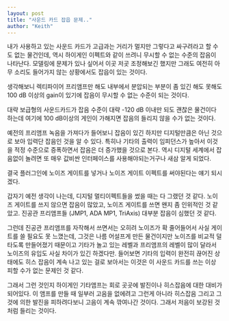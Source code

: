 ```yaml
---
layout: post
title: "사운드 카드 잡읍 문제.."
author: "Keith"
---
```



내가 사용하고 있는 사운드 카드가 고급과는 거리가 멀지만 그렇다고 싸구려라고 할 수도 없는 물건인데, 역시 하이게인 이펙트와 같이 쓰려니 무시할 수 없는 수준의 잡음이 나타난다. 모델링에 문제가 있나 싶어서 이곳 저곳 조정해보긴 했지만 그래도 여전히 아무 소리도 들어가지 않는 상황에서도 잡읍이 있는 것이다.




생각해보니 렉티파이어 프리앰프만 해도 내부에서 분압되는 부분이 좀 있긴 해도 못해도 100 dB 이상의 gain이 있기에 잡음이 무시할 수 없는 수준이 되는 것이다.




대략 보급형의 사운드카드가 잡음 수준이 대략 -120 dB 이내만 되도 괜찮은 물건이다 하는데 여기에 100 dB이상의 게인이 가해지면 잡음의 들리지 않을 수가 없는 것이다.




예전의 프리앰프 녹음을 가져다가 들어보니 잡음이 있긴 하지만 디지털만큼은 아닌 것으로 보아 입력단 잡음인 것을 알 수 있다. 특히나 기타의 출력이 임피던스가 높아서 이것을 적정 수준으로 증폭하면서 잡음은 더 증가했을 것으로 본다. 역시 디지털 세계에서 잡음없이 놀려면 또 매우 값비싼 인터페이스를 사용해야되는거구나 새삼 알게 되었다. 




결국 플러그인에 노이즈 게이트를 넣거나 노이즈 게이트 이펙트를 써야된다는 얘기 되시겠다. 




갑자기 예전 생각이 나는데, 디지털 멀티이펙트들을 썼을 때는 다 그랬던 것 같다. 노이즈 게이트를 쓰지 않으면 잡음이 많았고, 노이즈 게이트를 쓰면 왠지 좀 인위적인 것 같았고. 진공관 프리앰프들 (JMP1, ADA MP1, TriAxis) 대부분 잡음이 심했던 것 같다.




그런데 진공관 프리앰프를 자작해서 쓰면서는 오히려 노이즈가 확 줄어들어서 사실 게이트를 쓸 필요도 못 느꼈는데, 그것은 나름 어설프게 만든 물건이지만 노이즈를 비교적 덜 타도록 만들어졌기 때문이고 기타가 놀고 있는 레벨과 프리앰프의 레벨이 많이 달라서 노이즈의 유입도 사실 차이가 있긴 하겠다만. 들어보면 기타의 입력이 완전히 끊어진 상태에도 히스 잡음이 계속 나고 있는 걸로 보아서는 이것은 이 사운드 카드를 쓰는 이상 피할 수가 없는 문제인 것 같다. 




그래서 그런 것인지 하이게인 기타앰프는 회로 곳곳에 발진이나 히스잡음에 대한 대비가 되어있다. 이 앰프를 만들 때 일부러 고음을 없에려고 그런게 아니라 히스잡음 그리고 그것에 의한 발진을 피하려다보니 고음이 계속 깎여나간 것이다. 그래서 저음이 보강된 것처럼 들리는 것이다. 


